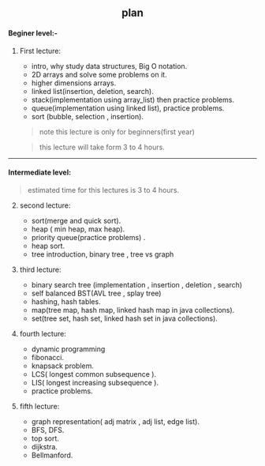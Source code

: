 ## <center>plan</center>

#### Beginer level:-

1. First lecture:

	* intro, why study data structures, Big O notation.
	* 2D arrays and solve some problems on it.
	* higher dimensions arrays.
	* linked list(insertion, deletion, search).
	* stack(implementation using array_list) then practice problems.
	* queue(implementation using linked list), practice problems.
	* sort (bubble, selection , insertion).

	> note this lecture is only for beginners(first year)

	> this lecture will take form 3 to 4 hours.
___
#### Intermediate level:

> estimated time for this lectures is 3 to 4 hours.

2. second lecture:
	* sort(merge and quick sort).
	* heap ( min heap, max heap).
	* priority queue(practice problems) .
	* heap sort.
	* tree introduction, binary tree , tree vs graph

3. third lecture:
	* binary search tree (implementation , insertion , deletion , search)
	* self balanced BST(AVL tree , splay tree)
	* hashing, hash tables.
	* map(tree map, hash map, linked hash map in java collections).
	* set(tree set, hash set, linked hash set in java collections).

4. fourth lecture:
	* dynamic programming
	* fibonacci.
	* knapsack problem.
	* LCS( longest common subsequence ).
	* LIS( longest increasing subsequence ).
	* practice problems.

5. fifth lecture:
	* graph representation( adj matrix , adj list, edge list).
	* BFS, DFS.
	* top sort.
	* dijkstra.
	* Bellmanford.
